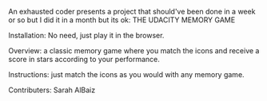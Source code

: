 An exhausted coder presents a project that should've been done in a week or so but I did it in a month but its ok:
THE UDACITY MEMORY GAME

Installation:
No need, just play it in the browser.

Overview:
a classic memory game where you match the icons and receive a score in stars according to your performance.

Instructions:
just match the icons as you would with any memory game.

Contributers:
Sarah AlBaiz
